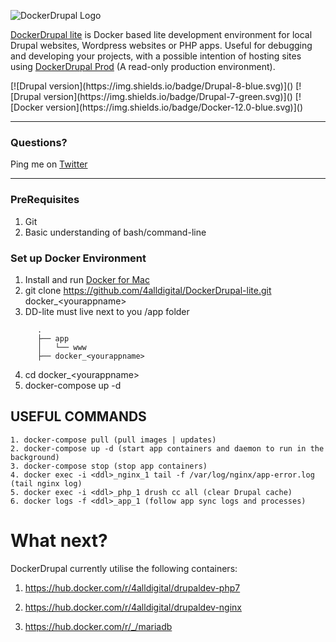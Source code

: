 ![DockerDrupal Logo](https://github.com/4alldigital/DockerDrupal-lite/raw/master/docs/images/ddlite-logo.png)

[DockerDrupal lite](https://www.4alldigital.io/docker-drupal) is Docker based lite development environment for local Drupal websites, Wordpress websites or PHP apps. Useful for debugging and developing your projects, with a possible intention of hosting sites using [DockerDrupal Prod](https://github.com/4alldigital/drupalprod-docker) (A read-only production environment).

<p align='left'>
[![Drupal version](https://img.shields.io/badge/Drupal-8-blue.svg)]()
[![Drupal version](https://img.shields.io/badge/Drupal-7-green.svg)]()
[![Docker version](https://img.shields.io/badge/Docker-12.0-blue.svg)]()
<br clear='all'/>

------------------------------------------------------------------------------------------------

### Questions?
 Ping me on [Twitter](http://twitter.com/@4alldigital)

------------------------------------------------------------------------------------------------

  ### PreRequisites
  1. Git
  2. Basic understanding of bash/command-line

  ### Set up Docker Environment
  1. Install and run [Docker for Mac](https://docs.docker.com/docker-for-mac)
  2. git clone https://github.com/4alldigital/DockerDrupal-lite.git docker_\<yourappname>
  3. DD-lite must live next to you /app folder
 
```
      .        
      ├── app
      │   └── www
      ├── docker_<yourappname>      
```


  4. cd docker_\<yourappname> 
  5. docker-compose up -d

## USEFUL COMMANDS

    1. docker-compose pull (pull images | updates)
    2. docker-compose up -d (start app containers and daemon to run in the background)
    3. docker-compose stop (stop app containers)
    4. docker exec -i <ddl>_nginx_1 tail -f /var/log/nginx/app-error.log (tail nginx log)
    5. docker exec -i <ddl>_php_1 drush cc all (clear Drupal cache)
    6. docker logs -f <ddl>_app_1 (follow app sync logs and processes)


# What next?

DockerDrupal currently utilise the following containers:

 1. https://hub.docker.com/r/4alldigital/drupaldev-php7

 2. https://hub.docker.com/r/4alldigital/drupaldev-nginx

 3. https://hub.docker.com/r/_/mariadb
